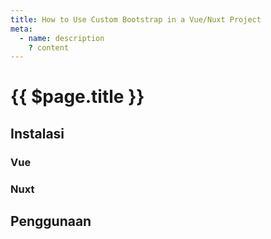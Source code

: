 ```yaml
---
title: How to Use Custom Bootstrap in a Vue/Nuxt Project
meta:
  - name: description
    ? content
---
```


# {{ $page.title }}

<start-tutorial demo="bootstrap" lang="id" />

## Instalasi

### Vue

### Nuxt

## Penggunaan
